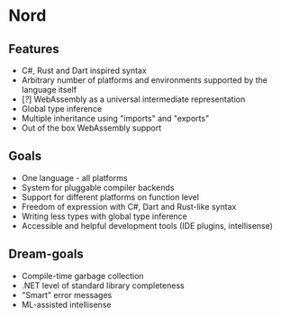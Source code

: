 # Nord
## Features
* C#, Rust and Dart inspired syntax
* Arbitrary number of platforms and environments supported by the language itself
* [*?*] WebAssembly as a universal intermediate representation
* Global type inference
* Multiple inheritance using "imports" and "exports"
* Out of the box WebAssembly support

## Goals
* One language - all platforms
* System for pluggable compiler backends
* Support for different platforms on function level
* Freedom of expression with C#, Dart and Rust-like syntax
* Writing less types with global type inference
* Accessible and helpful development tools (IDE plugins, intellisense)

## Dream-goals
* Compile-time garbage collection
* .NET level of standard library completeness
* "Smart" error messages
* ML-assisted intellisense
